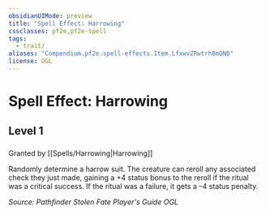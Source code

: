 ```yaml
---
obsidianUIMode: preview
title: "Spell Effect: Harrowing"
cssclasses: pf2e,pf2e-spell
tags:
  - trait/
aliases: "Compendium.pf2e.spell-effects.Item.LfxwvZRwtrh8mQN0"
license: OGL
---
```

# Spell Effect: Harrowing
## Level 1
### 






Granted by [[Spells/Harrowing|Harrowing]]

Randomly determine a harrow suit. The creature can reroll any associated check they just made, gaining a +4 status bonus to the reroll if the ritual was a critical success. If the ritual was a failure, it gets a –4 status penalty.

*Source: Pathfinder Stolen Fate Player's Guide*
*OGL*